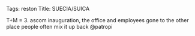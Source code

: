 Tags: reston
Title: SUECIA/SUICA
  
T+M = 3. ascom inauguration, the office and employees gone to the other place people often mix it up back @patropi